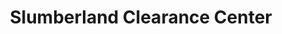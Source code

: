 ---
title: "Slumberland Clearance Center"
url: /saint-louis-park/slumberland-clearance-center/
shop: bed
---